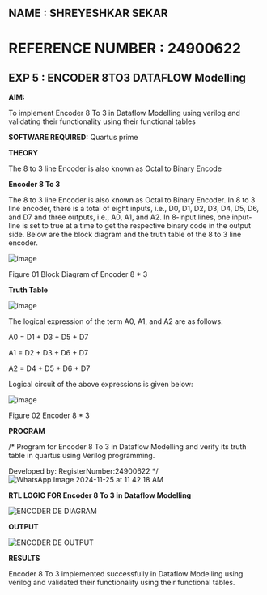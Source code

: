 ## NAME : SHREYESHKAR SEKAR
# REFERENCE NUMBER : 24900622


## EXP 5 : ENCODER 8TO3 DATAFLOW Modelling

**AIM:**

To implement  Encoder 8 To 3 in Dataflow Modelling using verilog and validating their functionality using their functional tables

**SOFTWARE REQUIRED:** Quartus prime

**THEORY**

The 8 to 3 line Encoder is also known as Octal to Binary Encode

**Encoder 8 To 3**

The 8 to 3 line Encoder is also known as Octal to Binary Encoder. In 8 to 3 line encoder, there is a total of eight inputs, i.e., D0, D1, D2, D3, D4, D5, D6, and D7 and three outputs, i.e., A0, A1, and A2. In 8-input lines, one input-line is set to true at a time to get the respective binary code in the output side. Below are the block diagram and the truth table of the 8 to 3 line encoder.

![image](https://github.com/naavaneetha/ENCODER8TO3DATAFLOW/assets/154305477/0bc242c1-eb9e-4c47-afe5-30428470efc3)

Figure 01  Block Diagram of Encoder 8 * 3

**Truth Table**

![image](https://github.com/naavaneetha/ENCODER8TO3DATAFLOW/assets/154305477/35496b14-ae6e-4cd1-9abd-d6736b576575)

The logical expression of the term A0, A1, and A2 are as follows:

A0 = D1 + D3 + D5 + D7

A1 = D2 + D3 + D6 + D7

A2 = D4 + D5 + D6 + D7

Logical circuit of the above expressions is given below:

![image](https://github.com/naavaneetha/ENCODER8TO3DATAFLOW/assets/154305477/95acaee6-c873-4c75-89eb-ef09fb158053)

Figure 02  Encoder 8 * 3


**PROGRAM**

/* Program for Encoder 8 To 3 in Dataflow Modelling and verify its truth table in quartus using Verilog programming. 

Developed by: RegisterNumber:24900622
*/
![WhatsApp Image 2024-11-25 at 11 42 18 AM](https://github.com/user-attachments/assets/913f9879-0679-4d40-9997-154898c181a9)




**RTL LOGIC FOR Encoder 8 To 3 in Dataflow Modelling**

![ENCODER DE DIAGRAM](https://github.com/user-attachments/assets/e6728e16-7e73-4212-899a-d9187282701f)


**OUTPUT** 

![ENCODER DE OUTPUT](https://github.com/user-attachments/assets/e3ab6e30-1c19-48aa-9fef-2ba5a1c53cc3)



**RESULTS**

Encoder 8 To 3 implemented successfully in Dataflow Modelling using verilog and validated their functionality using their functional tables.


